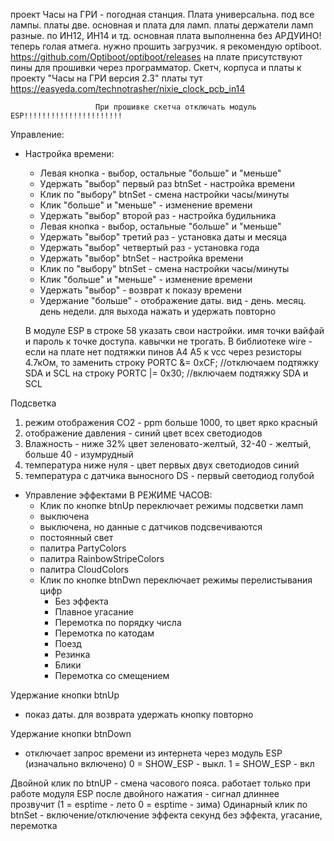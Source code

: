 проект Часы на ГРИ - погодная станция.
Плата универсальна. под все лампы. платы две. основная и плата для ламп.
платы держатели ламп разные. по ИН12, ИН14 и тд.
основная плата выполненна без АРДУИНО! теперь голая атмега. нужно прошить загрузчик. я рекомендую optiboot.
https://github.com/Optiboot/optiboot/releases
на плате присутствуют пины для прошивки через программатор.
  Скетч, корпуса и платы к проекту "Часы на ГРИ версия 2.3"
  платы тут https://easyeda.com/technotrasher/nixie_clock_pcb_in14


                       При прошивке скетча отключать модуль ESP!!!!!!!!!!!!!!!!!!!!!!
  Управление:
  - Настройка времени:
    - Левая кнопка - выбор, остальные "больше" и "меньше"
    - Удержать "выбор" первый раз btnSet - настройка времени
    - Клик по "выбору" btnSet - смена настройки часы/минуты
    - Клик "больше" и "меньше" - изменение времени
    - Удержать "выбор" второй раз - настройка будильника
    - Левая кнопка - выбор, остальные "больше" и "меньше"
    - Удержать "выбор" третий раз - установка даты и месяца
    - Удержать "выбор" четвертый раз - установка года
    - Удержать "выбор" btnSet - настройка времени
    - Клик по "выбору" btnSet - смена настройки часы/минуты
    - Клик "больше" и "меньше" - изменение времени
    - Удержать "выбор" - возврат к показу времени
    - Удержание "больше" - отображение даты. вид - день. месяц. день недели. для выхода нажать и удержать повторно

    В модуле ESP в строке 58 указать свои настройки. имя точки вайфай и пароль к точке доступа. кавычки не трогать.
    В библиотеке wire - если на плате нет подтяжки пинов A4 A5 к vcc через резисторы 4.7кОм, то заменить строку
  PORTC &= 0xCF; //отключаем подтяжку SDA и SCL
  на строку
  PORTC |= 0x30; //включаем подтяжку SDA и SCL

  Подсветка
  1. режим отображения СО2 - ppm больше 1000, то цвет ярко красный
  2. отображение давления - синий цвет всех светодиодов
  3. Влажность - ниже 32% цвет зеленовато-желтый, 32-40 - желтый, больше 40 - изумрудный
  4. температура ниже нуля - цвет первых двух светодиодов синий
  5. температура с датчика выносного DS - первый светодиод голубой
 

  - Управление эффектами В РЕЖИМЕ ЧАСОВ:
    - Клик по кнопке btnUp переключает режимы подсветки ламп
    - выключена
    - выключена, но данные с датчиков подсвечиваются
    - постоянный свет
    - палитра PartyColors
    - палитра RainbowStripeColors
    - палитра CloudColors
    - Клик по кнопке btnDwn переключает режимы перелистывания цифр
      - Без эффекта
      - Плавное угасание
      - Перемотка по порядку числа
      - Перемотка по катодам
      - Поезд
      - Резинка
      - Блики
      - Перемотка со смещением

  Удержание кнопки btnUp
  - показ даты.
  для возврата удержать кнопку повторно

  Удержание кнопки btnDown
  - отключает запрос времени из интернета через модуль ESP (изначально включено) 0 = SHOW_ESP - выкл. 1 = SHOW_ESP - вкл
 
  Двойной клик по btnUP - смена часового пояса. работает только при работе модуля ESP
  после двойного нажатия - сигнал длиннее прозвучит (1 = esptime - лето 0 = esptime - зима)
  Одинарный клик по btnSet - включение/отключение эффекта секунд без эффекта, угасание, перемотка
